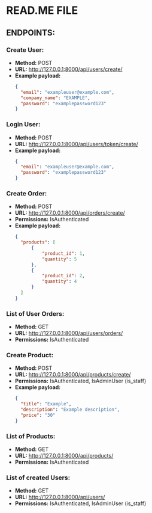 # READ.ME FILE

## ENDPOINTS:

### Create User:
- **Method:** POST
- **URL:** http://127.0.0.1:8000/api/users/create/
- **Example payload:**
  ```json
  {
    "email": "exampleuser@example.com",
    "company_name": "EXAMPLE",
    "password": "examplepassword123"
  }

### Login User:
- **Method:** POST
- **URL:** http://127.0.0.1:8000/api/users/token/create/
- **Example payload:**
  ```json
  {
    "email": "exampleuser@example.com",
    "password": "examplepassword123"
  }

### Create Order:
- **Method:** POST
- **URL:** http://127.0.0.1:8000/api/orders/create/
- **Permissions:** IsAuthenticated
- **Example payload:**
  ```json
  {
    "products": [
        {
            "product_id": 1,
            "quantity": 5
        },
        {
            "product_id": 2,
            "quantity": 4
        }
    ]
  }

### List of User Orders:
- **Method:** GET
- **URL:** http://127.0.0.1:8000/api/users/orders/
- **Permissions:** IsAuthenticated


### Create Product:
- **Method:** POST
- **URL:** http://127.0.0.1:8000/api/products/create/
- **Permissions:** IsAuthenticated, IsAdminUser (is_staff)
- **Example payload:**
  ```json
  {
    "title": "Example",
    "description": "Example description",
    "price": "30"
  }


### List of Products:
- **Method:** GET
- **URL:** http://127.0.0.1:8000/api/products/
- **Permissions:** IsAuthenticated

### List of created Users:
- **Method:** GET
- **URL:** http://127.0.0.1:8000/api/users/
- **Permissions:** IsAuthenticated, IsAdminUser (is_staff)


